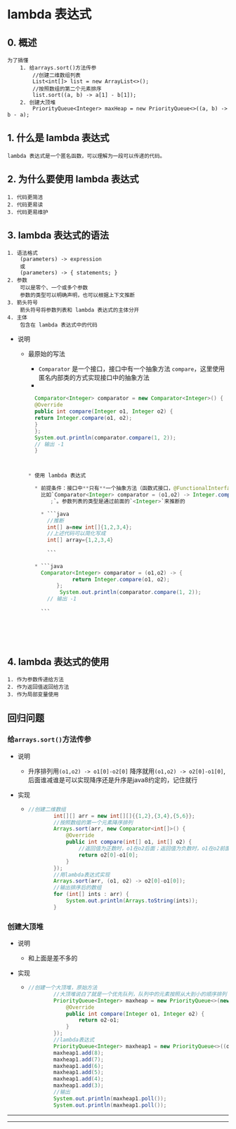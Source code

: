 # lambda 表达式
## 0. 概述
```text
为了搞懂
    1. 给arrays.sort()方法传参
        //创建二维数组列表
        List<int[]> list = new ArrayList<>();
        //按照数组的第二个元素排序
        list.sort((a, b) -> a[1] - b[1]);
    2. 创建大顶堆 
        PriorityQueue<Integer> maxHeap = new PriorityQueue<>((a, b) -> b - a);
```

## 1. 什么是 lambda 表达式
```text
lambda 表达式是一个匿名函数，可以理解为一段可以传递的代码。
```
## 2. 为什么要使用 lambda 表达式
```text
1. 代码更简洁   
2. 代码更易读
3. 代码更易维护
```
## 3. lambda 表达式的语法
```text
1. 语法格式
    (parameters) -> expression
    或
    (parameters) -> { statements; }
2. 参数
    可以是零个、一个或多个参数
    参数的类型可以明确声明，也可以根据上下文推断
3. 箭头符号
    箭头符号将参数列表和 lambda 表达式的主体分开
4. 主体
    包含在 lambda 表达式中的代码
```
* 说明

  * 最原始的写法

    * `Comparator` 是一个接口，接口中有一个抽象方法 `compare`，这里使用匿名内部类的方式实现接口中的抽象方法
    * 
    ```java
      Comparator<Integer> comparator = new Comparator<Integer>() {
      @Override
      public int compare(Integer o1, Integer o2) {
      return Integer.compare(o1, o2);
      }
      };
      System.out.println(comparator.compare(1, 2));
      // 输出 -1
      }
	
	
	
	* 使用 lambda 表达式
	
	  * 前提条件：接口中**只有**一个抽象方法（函数式接口，@FunctionalInterface修饰）。所以可以只保留参数列表和方法体，去掉方法名和返回值类型。如果只有返回值，可以去掉大括号和 return。
	    比如`Comparator<Integer> comparator = (o1,o2) -> Integer.compare(o1, o2);
	       ;`。参数列表的类型是通过前面的`<Integer>`来推断的
	
	    * ```java
	      //推断
	      int[] a=new int[]{1,2,3,4};
	      //上述代码可以简化写成
	      int[] array={1,2,3,4}
	      
	      ```
	    
	  * ```java
	    Comparator<Integer> comparator = (o1,o2) -> {
	              return Integer.compare(o1, o2);
	         };
	          System.out.println(comparator.compare(1, 2));
	      // 输出 -1
	     
	    ```
	  
	    
	  
	    
	

## 4. lambda 表达式的使用
```text
1. 作为参数传递给方法
2. 作为返回值返回给方法
3. 作为局部变量使用
```
## 回归问题
### 给`arrays.sort()`方法传参

* 说明
  * 升序排列用`(o1,o2) -> o1[0]-o2[0]` 降序就用`(o1,o2) -> o2[0]-o1[0]`,后面谁减谁是可以实现降序还是升序是java8约定的，记住就行

* 实现

  * ```java
    //创建二维数组
            int[][] arr = new int[][]{{1,2},{3,4},{5,6}};
            //按照数组的第一个元素降序排列
            Arrays.sort(arr, new Comparator<int[]>() {
                @Override
                public int compare(int[] o1, int[] o2) {
                    //返回值为正数时，o1在o2后面；返回值为负数时，o1在o2前面；返回值为0时，o1和o2相等，数组顺序不变
                    return o2[0]-o1[0];
                }
            });
            //用lambda表达式实现
            Arrays.sort(arr, (o1, o2) -> o2[0]-o1[0]);
            //输出排序后的数组
            for (int[] ints : arr) {
                System.out.println(Arrays.toString(ints));
            }
    ```



### 创建大顶堆

* 说明
  * 和上面是差不多的

* 实现

  * ```java
    //创建一个大顶堆，原始方法
            //大顶堆说白了就是一个优先队列，队列中的元素按照从大到小的顺序排列
            PriorityQueue<Integer> maxheap = new PriorityQueue<>(new Comparator<Integer>() {
                @Override
                public int compare(Integer o1, Integer o2) {
                    return o2-o1;
                }
            });
            //lambda表达式
            PriorityQueue<Integer> maxheap1 = new PriorityQueue<>((o1,o2)->o2-o1);
            maxheap1.add(8);
            maxheap1.add(7);
            maxheap1.add(6);
            maxheap1.add(5);
            maxheap1.add(4);
            maxheap1.add(3);
            //输出
            System.out.println(maxheap1.poll());
            System.out.println(maxheap1.poll());
    
    ```

---

[//]: # (作者: PooYooGitHub)
[//]: # (完稿时间:2023-03-06)

---

